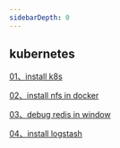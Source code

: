 ```yaml
---
sidebarDepth: 0
---
```


## kubernetes

[01、install k8s](./01.md)

[02、install nfs in docker](./02.md)

[03、debug redis in window](./03.md)

[04、install logstash ](./04.md)
